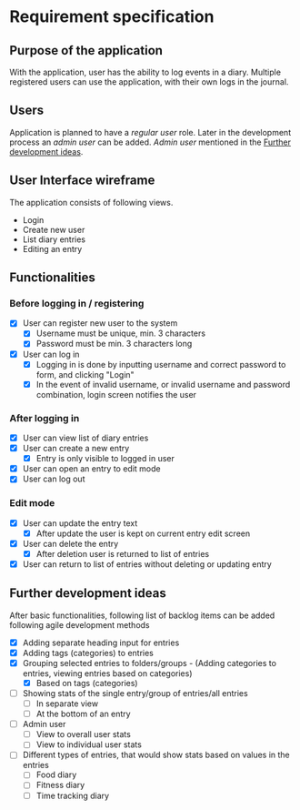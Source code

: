 # Requirement specification

## Purpose of the application

With the application, user has the ability to log events in a diary. Multiple registered users can use the application, with their own logs in the journal.

## Users

Application is planned to have a _regular user_ role. Later in the development process an _admin user_ can be added. _Admin user_ mentioned in the [Further development ideas](#further-development-ideas).

## User Interface wireframe

The application consists of following views.

- Login
- Create new user
- List diary entries
- Editing an entry

## Functionalities

### Before logging in / registering

- [x] User can register new user to the system
  - [x] Username must be unique, min. 3 characters
  - [x] Password must be min. 3 characters long

- [x] User can log in
  - [x] Logging in is done by inputting username and correct password to form, and clicking "Login"
  - [x] In the event of invalid username, or invalid username and password combination, login screen notifies the user

### After logging in

- [x] User can view list of diary entries
- [x] User can create a new entry
  - [x] Entry is only visible to logged in user
- [x] User can open an entry to edit mode
- [x] User can log out

### Edit mode

- [x] User can update the entry text
  - [x] After update the user is kept on current entry edit screen
- [x] User can delete the entry
  - [x] After deletion user is returned to list of entries
- [x] User can return to list of entries without deleting or updating entry

## Further development ideas

After basic functionalities, following list of backlog items can be added following agile development methods

- [x] Adding separate heading input for entries
- [x] Adding tags (categories) to entries
- [x] Grouping selected entries to folders/groups - (Adding categories to entries, viewing entries based on categories)
  - [x] Based on tags (categories)
- [ ] Showing stats of the single entry/group of entries/all entries
  - [ ] In separate view
  - [ ] At the bottom of an entry
- [ ] Admin user
  - [ ] View to overall user stats
  - [ ] View to individual user stats
- [ ] Different types of entries, that would show stats based on values in the entries
  - [ ] Food diary
  - [ ] Fitness diary
  - [ ] Time tracking diary
